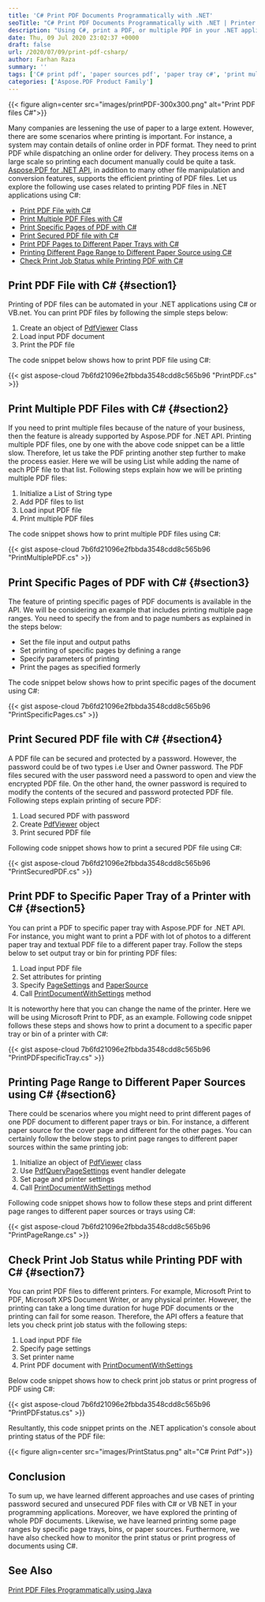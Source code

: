 ```yaml
---
title: 'C# Print PDF Documents Programmatically with .NET'
seoTitle: "C# Print PDF Documents Programmatically with .NET | Printer Page Setting"
description: "Using C#, print a PDF, or multiple PDF in your .NET applications. Print secured PDF and to different page sources, tray or bin. Track Print Progress of PDF."
date: Thu, 09 Jul 2020 23:02:37 +0000
draft: false
url: /2020/07/09/print-pdf-csharp/
author: Farhan Raza
summary: ''
tags: ['C# print pdf', 'paper sources pdf', 'paper tray c#', 'print multiple pdf', 'print pdf c#', 'print progress c#', 'print secured pdf', 'print status c#']
categories: ['Aspose.PDF Product Family']
---
```




{{< figure align=center src="images/printPDF-300x300.png" alt="Print PDF files C#">}}


Many companies are lessening the use of paper to a large extent. However, there are some scenarios where printing is important. For instance, a system may contain details of online order in PDF format. They need to print PDF while dispatching an online order for delivery. They process items on a large scale so printing each document manually could be quite a task. [Aspose.PDF for .NET API][1], in addition to many other file manipulation and conversion features, supports the efficient printing of PDF files. Let us explore the following use cases related to printing PDF files in .NET applications using C#:

*   [Print PDF File with C#][2]
*   [Print Multiple PDF Files with C#][3]
*   [Print Specific Pages of PDF with C#][4]
*   [Print Secured PDF file with C#][5]
*   [Print PDF Pages to Different Paper Trays with C#][6]
*   [Printing Different Page Range to Different Paper Source using C#][7]
*   [Check Print Job Status while Printing PDF with C#][8]

## Print PDF File with C# {#section1}

Printing of PDF files can be automated in your .NET applications using C# or VB.net. You can print PDF files by following the simple steps below:

1.  Create an object of [PdfViewer][9] Class
2.  Load input PDF document
3.  Print the PDF file

The code snippet below shows how to print PDF file using C#:

{{< gist aspose-cloud 7b6fd21096e2fbbda3548cdd8c565b96 "PrintPDF.cs" >}}

## Print Multiple PDF Files with C# {#section2}

If you need to print multiple files because of the nature of your business, then the feature is already supported by Aspose.PDF for .NET API. Printing multiple PDF files, one by one with the above code snippet can be a little slow. Therefore, let us take the PDF printing another step further to make the process easier. Here we will be using List while adding the name of each PDF file to that list. Following steps explain how we will be printing multiple PDF files:

1.  Initialize a List of String type
2.  Add PDF files to list
3.  Load input PDF file
4.  Print multiple PDF files

The code snippet shows how to print multiple PDF files using C#:

{{< gist aspose-cloud 7b6fd21096e2fbbda3548cdd8c565b96 "PrintMultiplePDF.cs" >}}

## Print Specific Pages of PDF with C# {#section3}

The feature of printing specific pages of PDF documents is available in the API. We will be considering an example that includes printing multiple page ranges. You need to specify the from and to page numbers as explained in the steps below:

*   Set the file input and output paths
*   Set printing of specific pages by defining a range
*   Specify parameters of printing
*   Print the pages as specified formerly

The code snippet below shows how to print specific pages of the document using C#:

{{< gist aspose-cloud 7b6fd21096e2fbbda3548cdd8c565b96 "PrintSpecificPages.cs" >}}

## Print Secured PDF file with C# {#section4}

A PDF file can be secured and protected by a password. However, the password could be of two types i.e User and Owner password. The PDF files secured with the user password need a password to open and view the encrypted PDF file. On the other hand, the owner password is required to modify the contents of the secured and password protected PDF file. Following steps explain printing of secure PDF:

1.  Load secured PDF with password
2.  Create [PdfViewer][10] object
3.  Print secured PDF file

Following code snippet shows how to print a secured PDF file using C#:

{{< gist aspose-cloud 7b6fd21096e2fbbda3548cdd8c565b96 "PrintSecuredPDF.cs" >}}

## Print PDF to Specific Paper Tray of a Printer with C# {#section5}

You can print a PDF to specific paper tray with Aspose.PDF for .NET API. For instance, you might want to print a PDF with lot of photos to a different paper tray and textual PDF file to a different paper tray. Follow the steps below to set output tray or bin for printing PDF files:

1.  Load input PDF file
2.  Set attributes for printing
3.  Specify [PageSettings][11] and [PaperSource][12]
4.  Call [PrintDocumentWithSettings][13] method

It is noteworthy here that you can change the name of the printer. Here we will be using Microsoft Print to PDF, as an example. Following code snippet follows these steps and shows how to print a document to a specific paper tray or bin of a printer with C#:

{{< gist aspose-cloud 7b6fd21096e2fbbda3548cdd8c565b96 "PrintPDFspecificTray.cs" >}}

## Printing Page Range to Different Paper Sources using C# {#section6}

There could be scenarios where you might need to print different pages of one PDF document to different paper trays or bin. For instance, a different paper source for the cover page and different for the other pages. You can certainly follow the below steps to print page ranges to different paper sources within the same printing job:

1.  Initialize an object of [PdfViewer][14] class
2.  Use [PdfQueryPageSettings][15] event handler delegate
3.  Set page and printer settings
4.  Call [PrintDocumentWithSettings][16] method

Following code snippet shows how to follow these steps and print different page ranges to different paper sources or trays using C#:

{{< gist aspose-cloud 7b6fd21096e2fbbda3548cdd8c565b96 "PrintPageRange.cs" >}}

## Check Print Job Status while Printing PDF with C# {#section7}

You can print PDF files to different printers. For example, Microsoft Print to PDF, Microsoft XPS Document Writer, or any physical printer. However, the printing can take a long time duration for huge PDF documents or the printing can fail for some reason. Therefore, the API offers a feature that lets you check print job status with the following steps:

1.  Load input PDF file
2.  Specify page settings
3.  Set printer name
4.  Print PDF document with [PrintDocumentWithSettings][17]

Below code snippet shows how to check print job status or print progress of PDF using C#:

{{< gist aspose-cloud 7b6fd21096e2fbbda3548cdd8c565b96 "PrintPDFstatus.cs" >}}

Resultantly, this code snippet prints on the .NET application's console about printing status of the PDF file:



{{< figure align=center src="images/PrintStatus.png" alt="C# Print Pdf">}}


## Conclusion

To sum up, we have learned different approaches and use cases of printing password secured and unsecured PDF files with C# or VB NET in your programming applications. Moreover, we have explored the printing of whole PDF documents. Likewise, we have learned printing some page ranges by specific page trays, bins, or paper sources. Furthermore, we have also checked how to monitor the print status or print progress of documents using C#.

## See Also

[Print PDF Files Programmatically using Java][18]




[1]: https://products.aspose.com/pdf/net
[2]: #section1
[3]: #section2
[4]: #section3
[5]: #section4
[6]: #section5
[7]: #section6
[8]: #section7
[9]: https://apireference.aspose.com/pdf/net/aspose.pdf.facades/pdfviewer
[10]: https://apireference.aspose.com/pdf/net/aspose.pdf.facades/pdfviewer
[11]: https://docs.microsoft.com/en-us/dotnet/api/system.drawing.printing.pagesettings?view=dotnet-plat-ext-3.1
[12]: https://docs.microsoft.com/en-us/dotnet/api/system.drawing.printing.printersettings.papersources?view=netframework-4.7.2
[13]: https://apireference.aspose.com/pdf/net/aspose.pdf.facades/pdfviewer/methods/printdocumentwithsettings/index
[14]: https://apireference.aspose.com/pdf/net/aspose.pdf.facades/pdfviewer
[15]: https://apireference.aspose.com/pdf/net/aspose.pdf.facades/pdfquerypagesettingseventhandler
[16]: https://apireference.aspose.com/pdf/net/aspose.pdf.facades/pdfviewer/methods/printdocumentwithsettings/index
[17]: https://apireference.aspose.com/pdf/net/aspose.pdf.facades/pdfviewer/methods/printdocumentwithsettings/index
[18]: https://blog.aspose.com/2020/11/04/print-pdf-files-programmatically-using-java/





